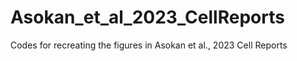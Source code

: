 # Asokan_et_al_2023_CellReports
Codes for recreating the figures in Asokan et al., 2023 Cell Reports
